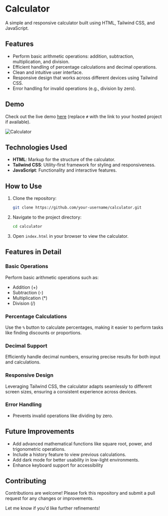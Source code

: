 
# Calculator

A simple and responsive calculator built using HTML, Tailwind CSS, and JavaScript.

## Features

- Perform basic arithmetic operations: addition, subtraction, multiplication, and division.
- Efficient handling of percentage calculations and decimal operations.
- Clean and intuitive user interface.
- Responsive design that works across different devices using Tailwind CSS.
- Error handling for invalid operations (e.g., division by zero).

## Demo

Check out the live demo [here](#) (replace `#` with the link to your hosted project if available).

![Calculator](./assets/calculator-screenshot.png)



## Technologies Used

- **HTML**: Markup for the structure of the calculator.
- **Tailwind CSS**: Utility-first framework for styling and responsiveness.
- **JavaScript**: Functionality and interactive features.

## How to Use

1. Clone the repository:
   ```bash
   git clone https://github.com/your-username/calculator.git
   ```
2. Navigate to the project directory:
   ```bash
   cd calculator
   ```
3. Open `index.html` in your browser to view the calculator.
   
## Features in Detail

### Basic Operations
Perform basic arithmetic operations such as:
- Addition (+)
- Subtraction (-)
- Multiplication (*)
- Division (/)

### Percentage Calculations
Use the `%` button to calculate percentages, making it easier to perform tasks like finding discounts or proportions.

### Decimal Support
Efficiently handle decimal numbers, ensuring precise results for both input and calculations.

### Responsive Design
Leveraging Tailwind CSS, the calculator adapts seamlessly to different screen sizes, ensuring a consistent experience across devices.

### Error Handling
- Prevents invalid operations like dividing by zero.

## Future Improvements

- Add advanced mathematical functions like square root, power, and trigonometric operations.
- Include a history feature to view previous calculations.
- Add dark mode for better usability in low-light environments.
- Enhance keyboard support for accessibility

## Contributing

Contributions are welcome! Please fork this repository and submit a pull request for any changes or improvements.

Let me know if you'd like further refinements!
